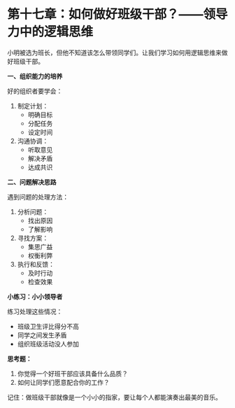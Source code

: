 # 第十七章：如何做好班级干部？——领导力中的逻辑思维

小明被选为班长，但他不知道该怎么带领同学们。让我们学习如何用逻辑思维来做好班级干部。

**一、组织能力的培养**

好的组织者要学会：

1. 制定计划：
   * 明确目标
   * 分配任务
   * 设定时间
2. 沟通协调：
   * 听取意见
   * 解决矛盾
   * 达成共识

**二、问题解决思路**

遇到问题的处理方法：

1. 分析问题：
   * 找出原因
   * 了解影响
2. 寻找方案：
   * 集思广益
   * 权衡利弊
3. 执行和反馈：
   * 及时行动
   * 检查效果

**小练习：小小领导者**

练习处理这些情况：

* 班级卫生评比得分不高
* 同学之间发生矛盾
* 组织班级活动没人参加

**思考题：**

1. 你觉得一个好班干部应该具备什么品质？
2. 如何让同学们愿意配合你的工作？

记住：做班级干部就像是一个小小的指家，要让每个人都能演奏出最美的音乐。
